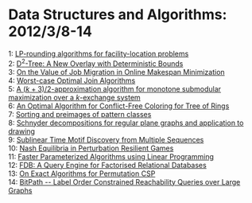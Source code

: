 # Data Structures and Algorithms: 2012/3/8-14  
1: [LP-rounding algorithms for facility-location problems](https://doi.org/10.48550/arXiv.1007.3611)  
2: [D$^2$-Tree: A New Overlay with Deterministic Bounds](https://doi.org/10.48550/arXiv.1009.3134)  
3: [On the Value of Job Migration in Online Makespan Minimization](https://doi.org/10.48550/arXiv.1111.0773)  
4: [Worst-case Optimal Join Algorithms](https://doi.org/10.48550/arXiv.1203.1952)  
5: [A $(k + 3)/2$-approximation algorithm for monotone submodular  maximization over a $k$-exchange system](https://doi.org/10.48550/arXiv.1108.4983)  
6: [An Optimal Algorithm for Conflict-Free Coloring for Tree of Rings](https://doi.org/10.48550/arXiv.1203.2414)  
7: [Sorting and preimages of pattern classes](https://doi.org/10.48550/arXiv.1203.2437)  
8: [Schnyder decompositions for regular plane graphs and application to  drawing](https://doi.org/10.48550/arXiv.1007.2484)  
9: [Sublinear Time Motif Discovery from Multiple Sequences](https://doi.org/10.48550/arXiv.1007.2618)  
10: [Nash Equilibria in Perturbation Resilient Games](https://doi.org/10.48550/arXiv.1008.1827)  
11: [Faster Parameterized Algorithms using Linear Programming](https://doi.org/10.48550/arXiv.1203.0833)  
12: [FDB: A Query Engine for Factorised Relational Databases](https://doi.org/10.48550/arXiv.1203.2672)  
13: [On Exact Algorithms for Permutation CSP](https://doi.org/10.48550/arXiv.1203.2801)  
14: [BitPath -- Label Order Constrained Reachability Queries over Large  Graphs](https://doi.org/10.48550/arXiv.1203.2886)  